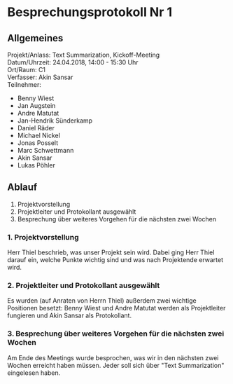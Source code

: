 # Besprechungsprotokoll Nr 1
##
## Allgemeines

Projekt/Anlass: Text Summarization, Kickoff-Meeting <br/>
Datum/Uhrzeit: 24.04.2018, 14:00 - 15:30 Uhr <br/>
Ort/Raum: C1 <br/>
Verfasser: Akin Sansar <br/>
Teilnehmer:

- Benny Wiest
- Jan Augstein
- Andre Matutat
- Jan-Hendrik Sünderkamp
- Daniel Räder
- Michael Nickel
- Jonas Posselt
- Marc Schwettmann
- Akin Sansar
- Lukas Pöhler

## Ablauf

1. Projektvorstellung
2. Projektleiter und Protokollant ausgewählt
3. Besprechung über weiteres Vorgehen für die nächsten zwei Wochen


### 1. Projektvorstellung

Herr Thiel beschrieb, was unser Projekt sein wird. Dabei ging Herr Thiel darauf ein, welche Punkte wichtig sind und was nach Projektende erwartet wird.

### 2. Projektleiter und Protokollant ausgewählt
Es wurden (auf Anraten von Herrn Thiel) außerdem zwei wichtige Positionen besetzt:
Benny Wiest und Andre Matutat werden als Projektleiter fungieren und Akin Sansar als Protokollant.

### 3. Besprechung über weiteres Vorgehen für die nächsten zwei Wochen
Am Ende des Meetings wurde besprochen, was wir in den nächsten zwei Wochen erreicht haben müssen. Jeder soll sich über "Text Summarization" eingelesen haben.